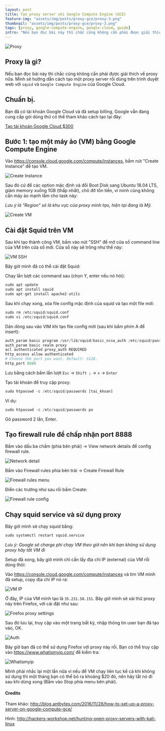 ```yaml
---
layout: post
title: Tạo proxy server với Google Compute Engine (GCE)
feature-img: "assets/img/posts/proxy-gce/proxy-3.png"
thumbnail: "assets/img/posts/proxy-gce/proxy-3.png"
tags: [proxy, google-compute-engine, google-cloud, guide]
intro: "Nếu bạn đọc bài này thì chắc cũng không cần phải được giải thích về proxy nữa. Mình sẽ hướng dẫn cách tạo một proxy server rồi dùng trên trình duyệt web với squid và Google Compute Engine của Google Cloud."
---
```

![Proxy](/assets/img/posts/proxy-gce/proxy-3.png "Proxy")

## Proxy là gì?
Nếu bạn đọc bài này thì chắc cũng không cần phải được giải thích về proxy nữa. Mình sẽ hướng dẫn cách tạo một proxy server rồi dùng trên trình duyệt web với `squid` và `Google Compute Engine` của Google Cloud.

## Chuẩn bị.
Bạn đã có tài khoản Google Cloud và đã setup billing, Google vẫn đang cung cấp gói dùng thử có thể tham khảo cách tạo tại đây:

[Tạo tài khoản Google Cloud $300](https://blog.phohuynh.com/2018/07/22/tao-server-cdn-voi-google-cloud-storage.html#t%E1%BA%A1o-server-cdn-%C4%91%C6%A1n-gi%E1%BA%A3n-v%E1%BB%9Bi-google-cloud-storage)


## Bước 1: tạo một máy ảo (VM) bằng Google Compute Engine
Vào <https://console.cloud.google.com/compute/instances>, bấm nút "Create Instance" để tạo VM.

![Create Instance](/assets/img/posts/proxy-gce/create-instance.png "Create Instance")

Sau đó cứ để các option mặc định và đổi Boot Disk sang Ubuntu 18.04 LTS, giảm memory xuống 1GB (thấp nhất), chõ đỡ tốn tiền, vì mình cũng không cần máy ảo mạnh lắm cho task này:

_Lưu ý là "Region" sẽ là khu vực của proxy mình tạo, hiện tại đang là Mỹ._

![Create VM](/assets/img/posts/proxy-gce/create-vm.png "Create VM")

## Cài đặt Squid trên VM

Sau khi tạo thành công VM, bấm vào nút "SSH" để mở cửa số command line của VM trên cửa sổ mới. Cửa sổ này sẽ trông như thế này:

![VM SSH](/assets/img/posts/proxy-gce/vm-ssh.png "VM SSH")

Bây giờ mình đã có thể cài đặt Squid:

Chạy lần lượt các command sau (chọn Y, enter nếu nó hỏi):

```python
sudo apt update
sudo apt install squid
sudo apt-get install apache2-utils
```

Sau khi chạy xong, xóa file config mặc định của squid và tạo một file mới:

```python
sudo rm /etc/squid/squid.conf
sudo vi /etc/squid/squid.conf
```
Dán dòng sau vào VIM khi tạo file config mới (sau khi bấm phím A để insert):

```python
auth_param basic program /usr/lib/squid/basic_ncsa_auth /etc/squid/passwords
auth_param basic realm proxy
acl authenticated proxy_auth REQUIRED
http_access allow authenticated
# Choose the port you want. Default: 3128.
http_port 8888
```
Lưu bằng cách bấm lần lượt `Esc` -> `Shift ;` -> `x` -> `Enter`

Tạo tải khoản để truy cập proxy:

```python
sudo htpasswd -c /etc/squid/passwords [tai_khoan]
```

Ví dụ:

```python
sudo htpasswd -c /etc/squid/passwords po
```
Gõ password 2 lần, Enter.

## Tạo firewall rule để chấp nhận port 8888

Bấm vào dấu ba chấm (phía bên phải) -> View network details để config firewall rule.

![Network detail](/assets/img/posts/proxy-gce/vm-network-detail.png "Network detail")

Bấm vào Firewall rules phía bên trái -> Create Firewall Rule

![Firewall rules menu](/assets/img/posts/proxy-gce/firewall-rules-menu.png "Firewall rules menu")

Điền các trường như sau rồi bấm Create:

![Firewall rule config](/assets/img/posts/proxy-gce/firewall-rule-config.png "Firewall rule config")

## Chạy squid service và sử dụng proxy

Bây giờ mình sẽ chạy squid bằng:
```python
sudo systemctl restart squid.service
```

_Lưu ý: Google sẽ charge phí chạy VM theo giờ nên khi bạn không sử dụng proxy hãy tắt VM đi_

Setup đã xong, bây giờ mình chỉ cần lấy địa chỉ IP (external) của VM rồi dùng thôi:

Vào <https://console.cloud.google.com/compute/instances> và tìm VM mình đã setup, copy địa chỉ IP nó ra:

![VM IP](/assets/img/posts/proxy-gce/vm-ip-2.png "VM IP")

Ở đây, IP của VM mình tạo là `35.231.58.151`. Bây giờ mình sẽ xài thử proxy này trên Firefox, với cài đặt như sau:

![Firefox proxy settings](/assets/img/posts/proxy-gce/firefox-proxy-settings.png "Firefox proxy settings")

Sau đó lưu lại, truy cập vào một trang bất kỳ, nhập thông tin user bạn đã tạo vào, OK.

![Auth](/assets/img/posts/proxy-gce/basic-auth-proxy.png "Auth")

Bây giờ bạn đã có thể sử dụng Firefox với proxy này rồi. Bạn có thể truy cập vào <https://www.whatismyip.com/> để kiểm tra:

![Whatismyip](/assets/img/posts/proxy-gce/whatismyip.png "Whatismyip")

Mình phải nhắc lại một lần nữa vì nếu để VM chạy liên tục kể cả khi không sử dụng thì một tháng bạn có thể bỏ ra khoảng $20 đó, nên hãy tắt nó đi sau khi dùng xong (Bấm vào Stop phía menu bên phải).


#### Credits

Tham khảo: <http://blog.antbytes.com/2016/11/28/how-to-set-up-a-proxy-server-on-google-compute-gce/>

Hình: <http://hackers-workshop.net/hunting-open-proxy-servers-with-kali-linux>
